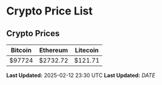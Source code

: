 # Crypto Price List

## Crypto Prices
| Bitcoin | Ethereum | Litecoin |
| ------- | -------- | -------- |
| $97724 | $2732.72 | $121.71 |
**Last Updated:** 2025-02-12 23:30 UTC
**Last Updated:** $DATE$
